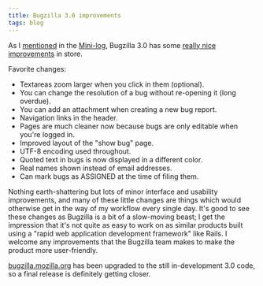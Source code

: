 ```yaml
---
title: Bugzilla 3.0 improvements
tags: blog
---
```


As I [mentioned](http://wincent.com/a/about/wincent/weblog/mini-log/archives/2007/01/bugzilla_30.php) in the [Mini-log](http://wincent.com/a/about/wincent/weblog/mini-log/archives/), Bugzilla 3.0 has some [really nice improvements](https://bugzilla.mozilla.org/page.cgi?id=upgrade-2006-12-26.html) in store.

Favorite changes:

-   Textareas zoom larger when you click in them (optional).
-   You can change the resolution of a bug without re-opening it (long overdue).
-   You can add an attachment when creating a new bug report.
-   Navigation links in the header.
-   Pages are much cleaner now because bugs are only editable when you're logged in.
-   Improved layout of the "show bug" page.
-   UTF-8 encoding used throughout.
-   Quoted text in bugs is now displayed in a different color.
-   Real names shown instead of email addresses.
-   Can mark bugs as ASSIGNED at the time of filing them.

Nothing earth-shattering but lots of minor interface and usability improvements, and many of these little changes are things which would otherwise get in the way of my workflow every single day. It's good to see these changes as Bugzilla is a bit of a slow-moving beast; I get the impression that it's not quite as easy to work on as similar products built using a "rapid web application development framework" like Rails. I welcome any improvements that the Bugzilla team makes to make the product more user-friendly.

[bugzilla.mozilla.org](http://bugzilla.mozilla.org/) has been upgraded to the still in-development 3.0 code, so a final release is definitely getting closer.
